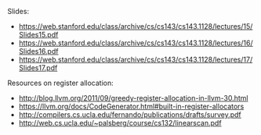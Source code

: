 Slides:

- <https://web.stanford.edu/class/archive/cs/cs143/cs143.1128/lectures/15/Slides15.pdf>
- <https://web.stanford.edu/class/archive/cs/cs143/cs143.1128/lectures/16/Slides16.pdf>
- <https://web.stanford.edu/class/archive/cs/cs143/cs143.1128/lectures/17/Slides17.pdf>

Resources on register allocation:

- <http://blog.llvm.org/2011/09/greedy-register-allocation-in-llvm-30.html>
- <https://llvm.org/docs/CodeGenerator.html#built-in-register-allocators>
- <http://compilers.cs.ucla.edu/fernando/publications/drafts/survey.pdf>
- <http://web.cs.ucla.edu/~palsberg/course/cs132/linearscan.pdf>
